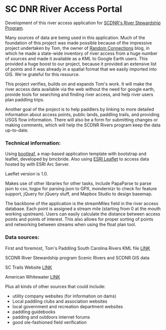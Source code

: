 # SC DNR River Access Portal

Development of this river access application for [SCDNR's River Stewardship Program](http://www.dnr.sc.gov/water/river/overview.html). 

Many sources of data are being used in this application. Much of the foundation of this project was made possible because of the impressive project undertaken by Tom, the owner of [Random Connections](http://randomconnections.com/paddling-south-carolinas-rivers/) blog, in which he made a state-wide inventory of river access from a huge number of sources and made it available as a KML to Google Earth users. This provided a huge boost to our project, because it provided an extensive list of points and it was already in a spatial format that we easily imported into GIS. We're grateful for this resource.

This project verifies, builds on and expands Tom's work. It will make the river access data available via the web without the need for google earth, provide tools for searching and finding river access, and help river users plan paddling trips. 

Another goal of the project is to help paddlers by linking to more detailed information about access points, public lands, paddling trails, and providing USGS flow information. There will also be a form for submitting changes or making comments, which will help the SCDNR Rivers program keep the data up-to-date. 

### Technical information:

Using [bootleaf](https://github.com/bmcbride/bootleaf), a map-based application template with bootstrap and leaflet, developed by bmcbride.
Also using [ESRI Leaflet](https://esri.github.io/esri-leaflet/) to access data hosted by with ESRI Arc Server. 

Laeflet version is 1.0.

Makes use of other libraries for other tasks, include PapaParse to parse json to csv, togpx for parsing json to GPX, mondernizr to check for feature support, jQuery for jQuery stuff, and Mapbox Studio to design basemap. 

The backbone of the application is the streamMiles field in the river access database. Each point is assigned a stream mile (starting from 0 at the mouth working upstream). Users can easily calculate the distance between access points and points of interest. This also allows for proper sorting of points and networking between streams when using the float plan tool. 

### Data sources:

First and foremost, Tom's Paddling South Carolina Rivers KML file [LINK](http://randomconnections.com/paddling-south-carolinas-rivers/)

SCDNR River Stewardship program Scenic Rivers and SCDNR GIS data

SC Trails Website [LINK](http://sctrails.net/trails/)

American Whitewater [LINK](https://www.americanwhitewater.org/content/River/state-summary/state/SC/)

Plus all kinds of other sources that could include:
- utility company websites (for information on dams)
- Local paddling clubs and association websites
- local government and recreation department websites
- paddling guidebooks
- padding and outdoors internet forums
- good ole-fashioned field verification
